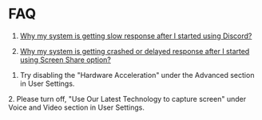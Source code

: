 # FAQ

1. [ Why my system is getting slow response after I started using Discord?  ](#question1)

2. [ Why my system is getting crashed or delayed response after I started using  Screen Share option? ](#question2)













<a name="question1"></a>
1. Try disabling the "Hardware Acceleration" under the Advanced section in User Settings.

<a name="question2"></a>
2. Please turn off, "Use Our Latest Technology to capture screen" under Voice and Video section in User Settings.

